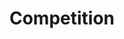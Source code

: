 ---
layout: competition
id: competition
permalink: /competition/
nav: true
nav-order: 3

title: Compet&shy;ition
long-title: Win a delicious escape to Belgium
intro: Win a grand two-night getaway to Brussels, staying in the well-appointed, five-star Steigenberger Wiltcher's. Located in the heart of the city, wake up for breakfast before strolling the magnificent boulevards of this stylish destination, unpicking the medieval old town, the boutiques and cultural curiosities that hide within. On your return, enjoy a sumptuous evening in the hotel’s esteemed restaurant, indulging in exceptional cooking. If that wasn’t sweet enough, you’ll also be treated to a hamper bursting with a choice selection of Godiva’s gorgeous chocolates. Enter now for a truly delicious getaway.

enter-cta: Enter Now

competition-form:
  id: comp
  post-url: https://getform.io/f/45369df2-96d3-40d0-8ba1-2b871d001844
  expiry-date: 2020-03-15
  fields:
    - id: name
      type: text
      label: Name
      required: true
    - id: email
      type: email
      label: Email
      required: true
    - id: qualify
      type: radio
      label: Are you a UK resident and over the age of 18?
      required: true
      options:
        - id: qualify-true
          label: 'Yes'
          value: 'yes'
        - id: qualify-false
          label: 'No'
          value: 'no'
          invalid: true
    - id: opt-in
      type: radio
      label: Would you like to receive emails from Godiva?
      required: true
      options:
        - id: opt-in-true
          label: 'Yes'
          value: 'yes'
        - id: opt-in-false
          label: 'No'
          value: 'no'
  submit: Submit Entry
  terms: >
    By submitting your entry, you agree to the <a href="#" class="js-open-modal link--underlined" data-open-modal="competition-terms">terms and conditions</a> of this competition
---
